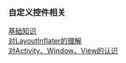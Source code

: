 ### 自定义控件相关  
[基础知识](library/view_001.md)  
[对LayoutInflater的理解](LayoutInflater/LayoutInflater.md)  
[对Activity、Window、View的认识](activity_window_view/activity_window_view.md)  

